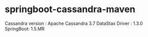 # springboot-cassandra-maven

Cassandra version : Apache Cassandra 3.7
DataStax Driver : 1.3.0
SpringBoot: 1.5.MR
